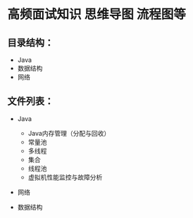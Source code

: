 # 高频面试知识 思维导图 流程图等
## 目录结构：
- Java
- 数据结构
- 网络
## 文件列表：
- Java
  - Java内存管理（分配与回收）
  - 常量池
  - 多线程
  - 集合
  - 线程池
  - 虚拟机性能监控与故障分析

- 网络
- 数据结构

